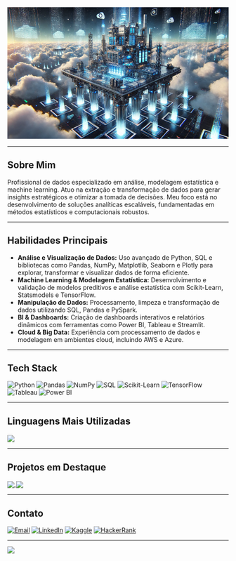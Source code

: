 <!-- Imagem de capa -->
<img src="https://github.com/higorcazuza81/higorcazuza81/blob/main/image.webp" alt="Capa" style="width: 100%; height: 300px; object-fit: cover;"/>

---

## Sobre Mim  

Profissional de dados especializado em análise, modelagem estatística e machine learning. Atuo na extração e transformação de dados para gerar insights estratégicos e otimizar a tomada de decisões. Meu foco está no desenvolvimento de soluções analíticas escaláveis, fundamentadas em métodos estatísticos e computacionais robustos.

---

## Habilidades Principais  

- **Análise e Visualização de Dados:** Uso avançado de Python, SQL e bibliotecas como Pandas, NumPy, Matplotlib, Seaborn e Plotly para explorar, transformar e visualizar dados de forma eficiente.
- **Machine Learning & Modelagem Estatística:** Desenvolvimento e validação de modelos preditivos e análise estatística com Scikit-Learn, Statsmodels e TensorFlow.
- **Manipulação de Dados:** Processamento, limpeza e transformação de dados utilizando SQL, Pandas e PySpark.
- **BI & Dashboards:** Criação de dashboards interativos e relatórios dinâmicos com ferramentas como Power BI, Tableau e Streamlit.
- **Cloud & Big Data:** Experiência com processamento de dados e modelagem em ambientes cloud, incluindo AWS e Azure.

---

## Tech Stack  

![Python](https://img.shields.io/badge/Python-3776AB?style=for-the-badge&logo=python&logoColor=white)
![Pandas](https://img.shields.io/badge/Pandas-150458?style=for-the-badge&logo=pandas&logoColor=white)
![NumPy](https://img.shields.io/badge/NumPy-013243?style=for-the-badge&logo=numpy&logoColor=white)
![SQL](https://img.shields.io/badge/SQL-336791?style=for-the-badge&logo=postgresql&logoColor=white)
![Scikit-Learn](https://img.shields.io/badge/Scikit--Learn-F7931E?style=for-the-badge&logo=scikit-learn&logoColor=white)
![TensorFlow](https://img.shields.io/badge/TensorFlow-FF6F00?style=for-the-badge&logo=tensorflow&logoColor=white)
![Tableau](https://img.shields.io/badge/Tableau-E97627?style=for-the-badge&logo=tableau&logoColor=white)
![Power BI](https://img.shields.io/badge/Power_BI-F2C811?style=for-the-badge&logo=powerbi&logoColor=black)

---

## Linguagens Mais Utilizadas  

<a href="https://github.com/higorcazuza81">
  <img height="200" align="center" src="https://github-readme-stats.vercel.app/api/top-langs?username=higorcazuza81&layout=donut&langs_count=8&card_width=300&size_weight=0.5&count_weight=0.5&hide_border=true&bg_color=0d1117&hide_title=true&text_color=ffffff&cache_seconds=1800" />
</a>

---

## Projetos em Destaque  

<div>
  <a href="https://github.com/higorcazuza81/courses">
    <img align="center" src="https://github-readme-stats.vercel.app/api/pin/?username=higorcazuza81&repo=courses&bg_color=0d1117&title_color=A1A1A1&icon_color=A1A1A1&text_color=ffffff" />
  </a>
  <a href="https://github.com/higorcazuza81/dev_utils">
    <img align="center" src="https://github-readme-stats.vercel.app/api/pin/?username=higorcazuza81&repo=estatistica&bg_color=0d1117&title_color=A1A1A1&icon_color=A1A1A1&text_color=ffffff" />
  </a>
</div>

---

## Contato  

<div>
  <a href="mailto:cazuza.bigdata@protonmail.com"><img src="https://img.shields.io/badge/Email-D14836?style=for-the-badge&logo=gmail&logoColor=white" alt="Email"></a>
  <a href="https://www.linkedin.com/in/higorcazuza/" target="_blank"><img src="https://img.shields.io/badge/LinkedIn-0077B5?style=for-the-badge&logo=linkedin&logoColor=white" alt="LinkedIn"></a>
  <a href="https://www.kaggle.com/higorcazuza" target="_blank"><img src="https://img.shields.io/badge/Kaggle-20BEFF?style=for-the-badge&logo=kaggle&logoColor=white" alt="Kaggle"></a>
  <a href="https://www.hackerrank.com/profile/higorcazuza" target="_blank"><img src="https://img.shields.io/badge/HackerRank-2EC866?style=for-the-badge&logo=hackerrank&logoColor=white" alt="HackerRank"></a>
</div>

---

[![](https://visitcount.itsvg.in/api?id=higorcazuza81&icon=1&color=12)](https://visitcount.itsvg.in)
